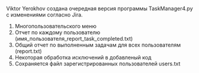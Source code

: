 Viktor Yerokhov создана очередная версия программы TaskManager4.py
с изменениями согласно Jira.
1. Многопользовательского меню
2. Отчет по каждому пользователю (имя_пользователя_report_task_completed.txt)
3. Общий отчет по выполненным задачам для всех пользователям (report.txt)
4. Некоторая обработка исключений в добавленый код
5. Сохраняется файл зарегистрированных пользователей users.txt
